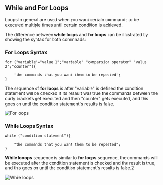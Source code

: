 ## While and For Loops

Loops in general are used when you want certain commands to be executed multiple times until certain condition is achieved.

The difference between **while loops** and **for loops** can be illustrated by showing the syntax for both commnads:

### For Loops Syntax

```
for ("variable"="value 1";"variable" "comparsion operator" "value 2";"counter"){

    "the commands that you want them to be repeated";
}

``` 
The sequence of **for loops** is after "variable" is defined the condition statement will be checked if its resault was true the commands between the curly brackets get executed and then "counter" gets executed, and this goes on until the condition statement's results is false.

![For loops](https://www.homeandlearn.co.uk/javascript/images/chapter_3/for_loops.gif)

### While Loops Syntax

```
while ("condition statement"){

    "the commands that you want them to be repeated";
}

``` 

**While looops** sequence is similar to **for loops** sequence, the commands will be executed after the condition statement is checked and the result is true, and this goes on until the condition statement's results is false.2

![While loops](https://i0.wp.com/pandabunnytech.com/wp-content/uploads/2018/12/js-while-loop.png?w=656)

